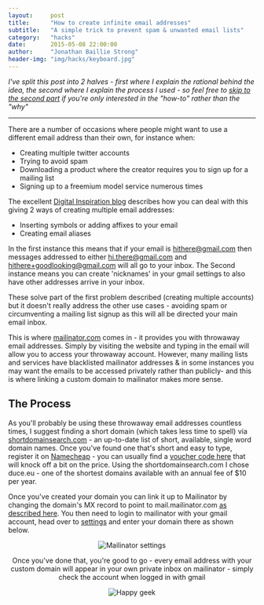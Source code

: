 ```yaml
---
layout:     post
title:      "How to create infinite email addresses"
subtitle:   "A simple trick to prevent spam & unwanted email lists"
category:	"hacks"
date:       2015-05-08 22:00:00
author:     "Jonathan Baillie Strong"
header-img: "img/hacks/keyboard.jpg"
---
```


*I've split this post into 2 halves - first where I explain the rational behind the idea, the second where I explain the process I used - so feel free to <a href="#process">skip to the second part</a> if you're only interested in the "how-to" rather than the "why"*

___

There are a number of occasions where people might want to use a different email address than their own, for instance when:

- Creating multiple twitter accounts
- Trying to avoid spam
- Downloading a product where the creator requires you to sign up for a mailing list
- Signing up to a freemium model service numerous times

The excellent <a href="http://www.labnol.org/internet/multiple-email-addresses-in-gmail/17426/" target="blank">Digital Inspiration blog</a> describes how you can deal with this giving 2 ways of creating multiple email addresses: 

* Inserting symbols or adding affixes to your email
* Creating email aliases

In the first instance this means that if your email is hithere@gmail.com then messages addressed to either hi.there@gmail.com and hithere+goodlooking@gmail.com will all go to your inbox. The Second instance means you can create 'nicknames' in your gmail settings to also have other addresses arrive in your inbox.

These solve part of the first problem described (creating multiple accounts) but it doesn't really address the other use cases - avoiding spam or circumventing a mailing list signup as this will all be directed your main email inbox.

This is where <a href="mailinator.com">mailinator.com</a> comes in - it provides you with throwaway email addresses. Simply by visiting the website and typing in the email will allow you to access your throwaway account. However, many mailing lists and services have blacklisted mailinator addresses & in some instances you may want the emails to be accessed privately rather than publicly- and this is where linking a custom domain to mailinator makes more sense.

<div id="process">
<h2>The Process</h2>
</div>
As you'll probably be using these throwaway email addresses countless times, I suggest finding a short domain (which takes less time to spell) via <a href="http://shortdomainsearch.com/" target="blank">shortdomainsearch.com</a> - an up-to-date list of short, available, single word domain names. Once you've found one that's short and easy to type, register it on <a href="http://www.namecheap.com/?aff=53407" target="blank">Namecheap</a> - you can usually find a <a href="https://www.namecheap.com/promos/coupons.aspx">voucher code here</a> that will knock off a bit on the price. Using the shortdomainsearch.com I chose duce.eu - one of the shortest domains available with an annual fee of $10 per year.

Once you've created your domain you can link it up to Mailinator by changing the domain's MX record to point to mail.mailinator.com <a href="https://www.namecheap.com/support/knowledgebase/article.aspx/322/78/how-can-i-setup-mx-record-for-my-domain" target="blank">as described here</a>.
You then need to login to mailinator with your gmail account, head over to <a href="https://www.mailinator.com/settings.jsp" target="blank">settings</a> and enter your domain there as shown below.


<div align="center">
    <img src="{{ site.baseurl }}/img/hacks/mailinator-settings.png" alt="Mailinator settings">
</div>

<p align="center">Once you've done that, you're good to go - every email address with your custom domain will appear in your own private inbox on mailinator - simply check the account when logged in with gmail</p>

<div align="center">
    <img src="{{ site.baseurl }}/img/hacks/pressing-something.gif" alt="Happy geek">
</div>